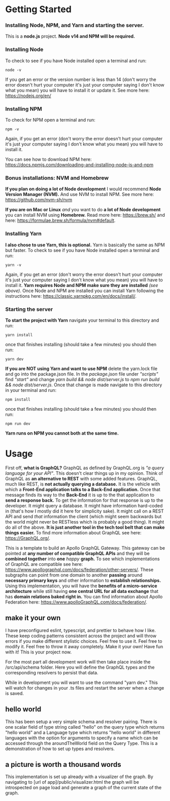 # Getting Started

### Installing Node, NPM, and Yarn and starting the server.

This is a **node.js** project. **Node v14 and NPM will be required.**

### Installing Node

To check to see if you have Node installed open a terminal and run:

```
node -v
```

If you get an error or the version number is less than 14 (don't worry the error doesn't hurt your computer it's just your computer saying I don't know what you mean) you will have to install it or update it. See more here: https://nodejs.org/en/

### Installing NPM

To check for NPM open a terminal and run:

```
npm -v
```

Again, if you get an error (don't worry the error doesn't hurt your computer it's just your computer saying I don't know what you mean) you will have to install it.

You can see how to download NPM here: https://docs.npmjs.com/downloading-and-installing-node-js-and-npm

### Bonus installations: NVM and Homebrew

**If you plan on doing a lot of Node development** I would recommend **Node Version Manager (NVM).** And use NVM to install NPM. See more here: https://github.com/nvm-sh/nvm

**If you are on Mac or Linux** _and_ you want to do **a lot of Node development** you can install NVM using **Homebrew.** Read more here: https://brew.sh/ and here: https://formulae.brew.sh/formula/nvm#default.

### Installing Yarn

**I also chose to use Yarn, this is optional.** Yarn is basically the same as NPM but faster. To check to see if you have Node installed open a terminal and run:

```
yarn -v
```

Again, if you get an error (don't worry the error doesn't hurt your computer it's just your computer saying I don't know what you mean) you will have to install it. **Yarn requires Node and NPM make sure they are installed** _(see above)_. Once Node and NPM are installed you can install Yarn following the instructions here: https://classic.yarnpkg.com/en/docs/install/.

### Starting the server

**To start the project with Yarn** navigate your terminal to this directory and run:

```
yarn install
```

once that finishes installing (should take a few minutes) you should then run:

```
yarn dev
```

**If you are NOT using Yarn and want to use NPM** delete the yarn.lock file and go into the package.json file. In the _package.json_ file under _"scripts"_ find _"start"_ and change _yarn build && node dist/server.js_ to _npm run build && node dist/server.js_. Once that change is made navigate to this directory in your terminal and run:

```
npm install
```

once that finishes installing (should take a few minutes) you should then run:

```
npm run dev
```

**Yarn runs on NPM you cannot both at the same time.**


# Usage

First off, **what is GraphQL?** GraphQL as defined by GraphQL.org is _"a query language for your API"_. This doesn't clear things up in my opinion. Think of GraphQL as **an alternative to REST** with some added features. GraphQL, much like REST, is **not actually querying a database.** It is the vehicle with which a **Front-End application talks to a Back-End application.** Once that message finds its way to the **Back-End** it is up to the that application to **send a response back.** To get the information for that response is up to the developer. It might query a database. It might have information hard-coded in (that's how I mostly did it here for simplicity sake). It might call on a REST API and send _that_ information the client (which might seem backwards but the world might never be RESTless which is probably a good thing). It might do all of the above. **It is just another tool in the tech tool belt that can make things easier.** To find more information about GraphQL see here: https://GraphQL.org/.

This is a template to build an Apollo GraphQL Gateway. This gateway can be pointed at **any number of compatible GraphQL APIs** and they will be **combined together** into **one** _happy_ **graph.** To see which implementations of GraphQL are compatible see here: https://www.apollographql.com/docs/federation/other-servers/. These subgraphs can point from one domain to another **passing** around **necessary primary keys** and other information to **establish relationships.** Using this implementation, you will have the **benefits of a micro-service architecture** while still having **one central URL for all data exchange** that has **domain relations baked right in.** You can find information about Apollo Federation here: https://www.apolloGraphQL.com/docs/federation/.

## make it your own

I have preconfigured eslint, typescript, and prettier to behave how I like. These keep coding patterns consistent across the project and will throw errors if you make different stylistic choices. Feel free to use it. Feel free to modify it. Feel free to throw it away completely. Make it your own! Have fun with it! This is your project now.

For the most part all development work will then take place inside the /src/api/schema folder. Here you will define the GraphQL types and the corresponding resolvers to persist that data.

While in development you will want to use the command "yarn dev." This will watch for changes in your .ts files and restart the server when a change is saved.

## hello world

This has been setup a very simple schema and resolver pairing. There is one scalar field of type string called "hello" on the query type which returns "hello world" and a Language type which returns "hello world" in different languages with the option for arguments to specify a name which can be accessed through the aroundTheWorld field on the Query Type. This is a demonstration of how to set up types and resolvers.

## a picture is worth a thousand words

This implementation is set up already with a visualizer of the graph. By navigating to [url of app]/public/visualizer.html the graph will be introspected on page load and generate a graph of the current state of the graph.

